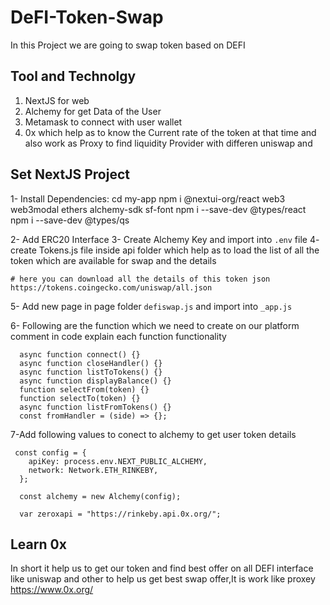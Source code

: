 # DeFI-Token-Swap

In this Project we are going to swap token based on DEFI

## Tool and Technolgy

1. NextJS for web
2. Alchemy for get Data of the User
3. Metamask to connect with user wallet
4. 0x which help as to know the Current rate of the token at that time and also work as Proxy to find liquidity Provider with differen uniswap and

## Set NextJS Project

1- Install Dependencies:
cd my-app
npm i @nextui-org/react web3 web3modal ethers alchemy-sdk sf-font
npm i --save-dev @types/react
npm i --save-dev @types/qs

2- Add ERC20 Interface
3- Create Alchemy Key and import into `.env` file
4- create Tokens.js file inside api folder which help as to load the list of all the token which are available for swap and the details

```
# here you can download all the details of this token json
https://tokens.coingecko.com/uniswap/all.json
```

5- Add new page in page folder `defiswap.js` and import into `_app.js`

6- Following are the function which we need to create on our platform comment in code explain each function functionality

```
  async function connect() {}
  async function closeHandler() {}
  async function listToTokens() {}
  async function displayBalance() {}
  function selectFrom(token) {}
  function selectTo(token) {}
  async function listFromTokens() {}
  const fromHandler = (side) => {};

```

7-Add following values to conect to alchemy to get user token details

```
 const config = {
    apiKey: process.env.NEXT_PUBLIC_ALCHEMY,
    network: Network.ETH_RINKEBY,
  };

  const alchemy = new Alchemy(config);

  var zeroxapi = "https://rinkeby.api.0x.org/";
```

## Learn 0x

In short it help us to get our token and find best offer on all DEFI interface like uniswap and other to help us get best swap offer,It is work like proxey
https://www.0x.org/
